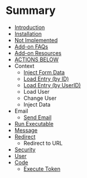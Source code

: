 # Summary

* [Introduction](README.md)
* [Installation](installation.md)
* [Not Implemented](not_implemented.md)
* [Add-on FAQs](addon-faqs.md)
* [Add-on Resources](add-on-resources.md)
* [ACTIONS BELOW](actions.md)
* Context
   * [Inject Form Data](inject_form_data.md)
   * [Load Entry (by ID)](load_entry_by_id.md)
   * [Load Entry (by UserID)](load_entry_by_userid.md)
   * Load User
   * Change User
   * Inject Data
* Email
   * [Send Email](email.md)
* [Run Executable](run_executable.md)
* [Message](message.md)
* [Redirect](redirect.md)
   * Redirect to URL
* [Security](security.md)
* [User](user.md)
* [Code](serialization.md)
   * [Execute Token](execute_token.md)

